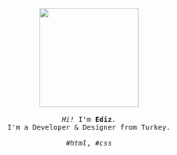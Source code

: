 <p align="center">

  <br>
  <br>
  
  <img width="200" src="https://edizbaha.com/cat.gif">
 
  <br>
  <br>
  
  <samp>
    <i>Hi!</i> I'm <b>Ediz</b>.
    <br> 
    I'm a Developer & Designer from Turkey.
    <br>
    <br>
    <i>#html</i>, <i>#css</i>
  </samp>
  
  <br>
  <br>
  <br>
  <br>
  <br>

</p>
